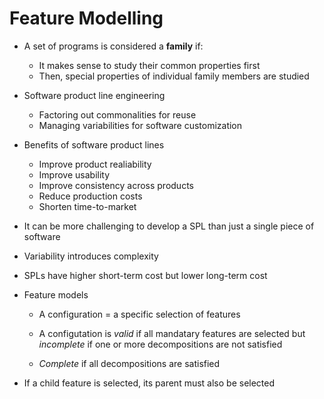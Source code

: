 # Feature Modelling

* A set of programs is considered a **family** if:

  * It makes sense to study their common properties first
  * Then, special properties of individual family members are studied

* Software product line engineering

  * Factoring out commonalities for reuse
  * Managing variabilities for software customization

* Benefits of software product lines

  * Improve product realiability
  * Improve usability
  * Improve consistency across products
  * Reduce production costs
  * Shorten time-to-market

* It can be more challenging to develop a SPL than just a single piece of software

* Variability introduces complexity

* SPLs have higher short-term cost but lower long-term cost

* Feature models

  * A configuration = a specific selection of features

  * A configutation is *valid* if all mandatary features are selected but *incomplete* if one or more decompositions are not satisfied
  * *Complete* if all decompositions are satisfied

* If a child feature is selected, its parent must also be selected

